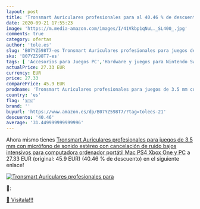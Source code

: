 ```yaml
---
layout: post
title: 'Tronsmart Auriculares profesionales para al 40.46 % de descuento'
date: 2020-09-21 17:55:23
image: 'https://m.media-amazon.com/images/I/41Vkbp1qNuL._SL400_.jpg'
comments: true
category: ofertas
author: 'tole.es'
slug: 'B07YZ598T7-es Tronsmart Auriculares profesionales para juegos de 3.5 mm...'
sku: 'B07YZ598T7-es'
tags: [ 'Accesorios para Juegos PC','Hardware y juegos para Nintendo Switch','Hardware y juegos para PlayStation 4','Juegos para Nintendo Switch','Juegos para PlayStation 4','Juegos y Accesorios para PC','Teclados para gamers para PC','Videojuegos','ps4','xbox', ]
actualPrice: 27.33 EUR
currency: EUR
price: 27.33
comparePrice: 45.9 EUR
prodname: 'Tronsmart Auriculares profesionales para juegos de 3.5 mm con micrófono de sonido estéreo con cancelación de ruido bajos intensivos para computadora ordenador portátil Mac PS4 Xbox One y PC'
country: 'es'
flag: '🇪🇸'
brand: ''
buyurl: 'https://www.amazon.es/dp/B07YZ598T7/?tag=tolees-21'
descuento: '40.46'
average: '31.449999999999996'
---
```


Ahora mismo tienes [Tronsmart Auriculares profesionales para juegos de 3.5 mm con micrófono de sonido estéreo con cancelación de ruido bajos intensivos para computadora ordenador portátil Mac PS4 Xbox One y PC](https://www.amazon.es/dp/B07YZ598T7/?tag=tolees-21) a 27.33 EUR (original: 45.9 EUR) (40.46 %  de descuento) en el siguiente enlace!

[![Tronsmart Auriculares profesionales para](https://m.media-amazon.com/images/I/41Vkbp1qNuL._SL400_.jpg)](https://www.amazon.es/dp/B07YZ598T7/?tag=tolees-21)

🔎:


[🛒 Visítala!!!](https://www.amazon.es/dp/B07YZ598T7/?tag=tolees-21)
